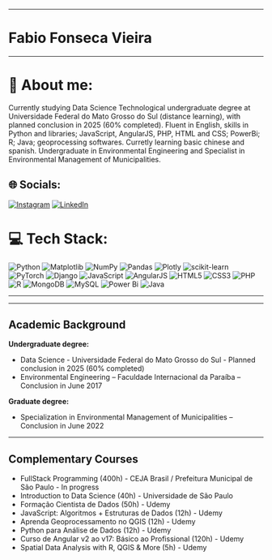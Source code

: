 
---
# Fabio Fonseca Vieira
---
# 💫 About me:
Currently studying Data Science Technological undergraduate degree at Universidade Federal do Mato Grosso do Sul (distance learning), with planned conclusion in 2025 (60% completed). Fluent in English, skills in Python and libraries; JavaScript, AngularJS, PHP, HTML and CSS; PowerBi; R; Java; geoprocessing softwares. Curretly learning basic chinese and spanish. Undergraduate in Environmental Engineering and Specialist in Environmental Management of Municipalities.


## 🌐 Socials:
[![Instagram](https://img.shields.io/badge/Instagram-%23E4405F.svg?logo=Instagram&logoColor=white)](https://instagram.com/fabiofonv) [![LinkedIn](https://img.shields.io/badge/LinkedIn-%230077B5.svg?logo=linkedin&logoColor=white)](https://linkedin.com/in/fabio-fonseca-vieira-309a24a4) 

# 💻 Tech Stack:
![Python](https://img.shields.io/badge/python-3670A0?style=flat-square&logo=python&logoColor=ffdd54) ![Matplotlib](https://img.shields.io/badge/Matplotlib-%23ffffff.svg?style=flat-square&logo=Matplotlib&logoColor=black) ![NumPy](https://img.shields.io/badge/numpy-%23013243.svg?style=flat-square&logo=numpy&logoColor=white) ![Pandas](https://img.shields.io/badge/pandas-%23150458.svg?style=flat-square&logo=pandas&logoColor=white) ![Plotly](https://img.shields.io/badge/Plotly-%233F4F75.svg?style=flat-square&logo=plotly&logoColor=white) ![scikit-learn](https://img.shields.io/badge/scikit--learn-%23F7931E.svg?style=flat-square&logo=scikit-learn&logoColor=white) ![PyTorch](https://img.shields.io/badge/PyTorch-EE4C2C?style=flat-square&logo=pytorch&logoColor=white) ![Django](https://img.shields.io/badge/Django-092E20?style=flat-square&logo=django&logoColor=green) ![JavaScript](https://img.shields.io/badge/javascript-%23323330.svg?style=flat-square&logo=javascript&logoColor=%23F7DF1E) ![AngularJS](https://img.shields.io/badge/AngularJS-%23DD0031.svg?style=flat-square&logo=angular&logoColor=white) ![HTML5](https://img.shields.io/badge/html5-%23E34F26.svg?style=flat-square&logo=html5&logoColor=white) ![CSS3](https://img.shields.io/badge/css3-%231572B6.svg?style=flat-square&logo=css3&logoColor=white)  ![PHP](https://img.shields.io/badge/php-%23777BB4.svg?style=flat-square&logo=php&logoColor=white)  ![R](https://img.shields.io/badge/r-%23276DC3.svg?style=flat-square&logo=r&logoColor=white) ![MongoDB](https://img.shields.io/badge/MongoDB-%234ea94b.svg?style=flat-square&logo=mongodb&logoColor=white) ![MySQL](https://img.shields.io/badge/mysql-4479A1.svg?style=flat-square&logo=mysql&logoColor=white)  ![Power Bi](https://img.shields.io/badge/power_bi-F2C811?style=flat-square&logo=powerbi&logoColor=black) ![Java](https://img.shields.io/badge/java-%23ED8B00.svg?style=flat-square&logo=openjdk&logoColor=white) 

---
<!--[![](https://visitcount.itsvg.in/api?id=fabiofonv&icon=1&color=6)](https://visitcount.itsvg.in)-->

<!-- Proudly created with GPRM ( https://gprm.itsvg.in ) -->
---

## Academic Background

**Undergraduate degree:**
- Data Science - Universidade Federal do Mato Grosso do Sul - Planned conclusion in 2025 (60% completed)
- Environmental Engineering – Faculdade Internacional da Paraíba – Conclusion in June 2017

**Graduate degree:**
- Specialization in Environmental Management of Municipalities – Conclusion in June 2022

---

## Complementary Courses

- FullStack Programming (400h) - CEJA Brasil / Prefeitura Municipal de São Paulo - In progress
- Introduction to Data Science (40h) - Universidade de São Paulo
- Formação Cientista de Dados (50h) - Udemy
- JavaScript: Algoritmos + Estruturas de Dados (12h) - Udemy
- Aprenda Geoprocessamento no QGIS (12h) - Udemy
- Python para Análise de Dados (12h) - Udemy
- Curso de Angular v2 ao v17: Básico ao Profissional (120h) - Udemy
- Spatial Data Analysis with R, QGIS & More (5h) - Udemy
